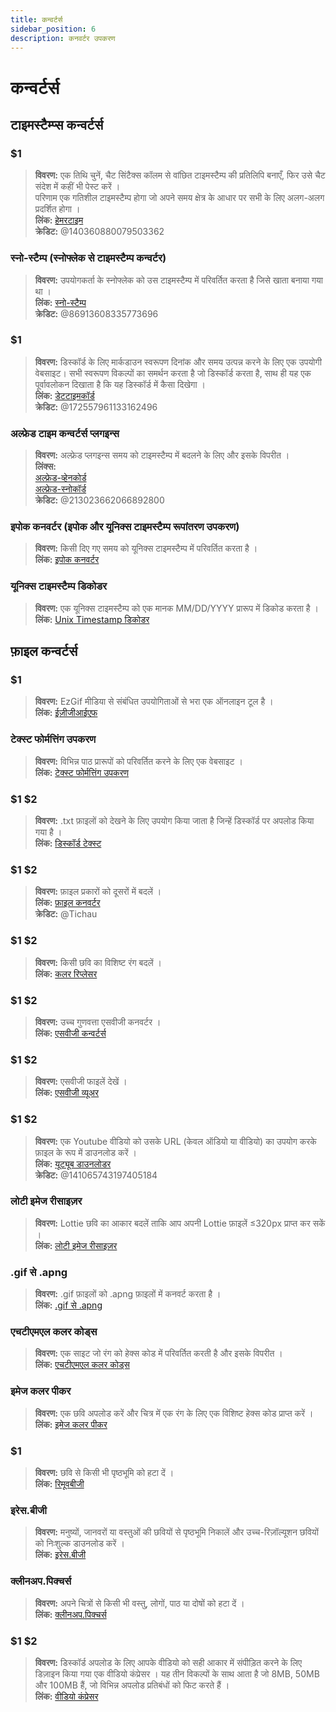```yaml
---
title: कन्वर्टर्स
sidebar_position: 6
description: कनवर्टर उपकरण
---
```


# कन्वर्टर्स

## टाइमस्टैम्प्स  कन्वर्टर्स 

### $1

> **विवरण:** एक तिथि चुनें, चैट सिंटैक्स कॉलम से वांछित टाइमस्टैम्प की प्रतिलिपि बनाएँ, फिर उसे चैट संदेश में कहीं भी पेस्ट करें ।   <br/>
परिणाम एक गतिशील टाइमस्टैम्प होगा जो अपने समय क्षेत्र के आधार पर सभी के लिए अलग-अलग प्रदर्शित होगा ।   <br/>
**लिंक:** [हेमरटाइम](https://hammertime.djdavid98.art/)   <br/>
**क्रेडिट:** @140360880079503362

### स्नो-स्टैम्प (स्नोफ्लेक से टाइमस्टैम्प कन्वर्टर) 

> **विवरण:** उपयोगकर्ता के स्नोफ्लेक को उस टाइमस्टैम्प में परिवर्तित करता है जिसे खाता बनाया गया था ।   <br/>
**लिंक:** [स्नो-स्टैम्प](https://snowsta.mp/)   <br/>
**क्रेडिट:** @86913608335773696

### $1 

> **विवरण:** डिस्कॉर्ड के लिए मार्कडाउन स्वरूपण दिनांक और समय उत्पन्न करने के लिए एक उपयोगी वेबसाइट। सभी स्वरूपण विकल्पों का समर्थन करता है जो डिस्कॉर्ड करता है, साथ ही यह एक पूर्वावलोकन दिखाता है कि यह डिस्कॉर्ड में कैसा दिखेगा ।   <br/>
**लिंक:** [डेटटाइमकॉर्ड](https://datetimecord.rauf.wtf/)  <br/>
**क्रेडिट:** @172557961133162496

### अल्फ्रेड टाइम कन्वर्टर्स प्लगइन्स

> **विवरण:** अल्फ्रेड प्लगइन्स समय को टाइमस्टैम्प में बदलने के लिए और इसके विपरीत ।   <br/>
**लिंक्स:**   <br/>
[अल्फ्रेड-व्हेनकोर्ड](https://github.com/HilbertGilbertson/alfred-whencord)   <br/>
[अल्फ्रेड-स्नोकॉर्ड](https://github.com/HilbertGilbertson/alfred-snowcord)   <br/>
**क्रेडिट:** @213023662066892800

### इपोक कनवर्टर (इपोक और यूनिक्स टाइमस्टैम्प रूपांतरण उपकरण)

> **विवरण:** किसी दिए गए समय को यूनिक्स टाइमस्टैम्प में परिवर्तित करता है ।   <br/>
**लिंक:** [इपोक कनवर्टर](https://www.epochconverter.com/) 

### यूनिक्स टाइमस्टैम्प डिकोडर

> **विवरण:** एक यूनिक्स टाइमस्टैम्प को एक मानक MM/DD/YYYY प्रारूप में डिकोड करता है ।   <br/>
**लिंक:** [Unix Timestamp डिकोडर](https://www.unixtimestamp.com/)

## फ़ाइल कन्वर्टर्स 

### $1

> **विवरण:** EzGif मीडिया से संबंधित उपयोगिताओं से भरा एक ऑनलाइन टूल है ।  <br/>
**लिंक:** [ईज़ीजीआईएफ](https://ezgif.com)

### टेक्स्ट फोर्मत्तिंग उपकरण

> **विवरण:** विभिन्न पाठ प्रारूपों को परिवर्तित करने के लिए एक वेबसाइट ।   <br/>
**लिंक:** [टेक्स्ट फोर्मत्तिंग उपकरण](http://www.unit-conversion.info/texttools/)

### $1 $2

> **विवरण:** .txt फ़ाइलों को देखने के लिए उपयोग किया जाता है जिन्हें डिस्कॉर्ड पर अपलोड किया गया है ।   <br/>
**लिंक:** [डिस्कॉर्ड टेक्स्ट](https://txt.discord.website/)

### $1 $2

> **विवरण:** फ़ाइल प्रकारों को दूसरों में बदलें ।   <br/>
**लिंक:** [फ़ाइल कनवर्टर](https://github.com/Tichau/FileConverter)   <br/>
**क्रेडिट:** @Tichau

### $1 $2

> **विवरण:** किसी छवि का विशिष्ट रंग बदलें ।  <br/>
**लिंक:** [कलर रिप्लेसर](https://www2.lunapic.com/editor/?action=replace-color)

### $1 $2

> **विवरण:** उच्च गुणवत्ता एसवीजी कनवर्टर ।  <br/>
**लिंक:** [एसवीजी कन्वर्टर्स](https://picsvg.com/)

### $1 $2

> **विवरण:** एसवीजी फाइलें देखें ।   <br/>
**लिंक:** [एसवीजी व्यूअर](https://www.svgviewer.dev/)

### $1 $2

> **विवरण:** एक Youtube वीडियो को उसके URL (केवल ऑडियो या वीडियो) का उपयोग करके फ़ाइल के रूप में डाउनलोड करें । <br/>
**लिंक:** [यूट्यूब डाउनलोडर](http://youtube.tpcstld.me/) <br/>
**क्रेडिट:** @141065743197405184

### लोटी इमेज रीसाइज़र

> **विवरण:** Lottie छवि का आकार बदलें ताकि आप अपनी Lottie फ़ाइलें ≤320px प्राप्त कर सकें ।   <br/>
**लिंक:** [लोटी इमेज रीसाइज़र](https://lottieresizer.tech/)

### .gif से .apng

> **विवरण:** .gif फ़ाइलों को .apng फ़ाइलों में कनवर्ट करता है ।   <br/>
**लिंक:** [.gif से .apng](https://www.freeconvert.com/convert/gif-to-apng)

### एचटीएमएल कलर कोड्स

> **विवरण:** एक साइट जो रंग को हेक्स कोड में परिवर्तित करती है और इसके विपरीत ।   <br/>
**लिंक:** [एचटीएमएल कलर कोड्स](https://htmlcolorcodes.com/)

### इमेज कलर पीकर

> **विवरण:** एक छवि अपलोड करें और चित्र में एक रंग के लिए एक विशिष्ट हेक्स कोड प्राप्त करें ।   <br/>
**लिंक:** [इमेज कलर पीकर](https://imagecolorpicker.com/)

### $1

 > **विवरण:** छवि से किसी भी पृष्ठभूमि को हटा दें ।   <br/>
 **लिंक:** [रिमूवबीजी](https://www.remove.bg/upload)

### इरेस.बीजी

> **विवरण:** मनुष्यों, जानवरों या वस्तुओं की छवियों से पृष्ठभूमि निकालें और उच्च-रिज़ॉल्यूशन छवियों को निःशुल्क डाउनलोड करें ।   <br/>
**लिंक:** [इरेस.बीजी](https://www.erase.bg/)

### क्लीनअप.पिक्चर्स

> **विवरण:** अपने चित्रों से किसी भी वस्तु, लोगों, पाठ या दोषों को हटा दें ।   <br/>
**लिंक:** [क्लीनअप.पिक्चर्स ](https://cleanup.pictures/)

### $1 $2

> **विवरण:** डिस्कॉर्ड अपलोड के लिए आपके वीडियो को सही आकार में संपीड़ित करने के लिए डिज़ाइन किया गया एक वीडियो कंप्रेसर । यह तीन विकल्पों के साथ आता है जो 8MB, 50MB और 100MB हैं, जो विभिन्न अपलोड प्रतिबंधों को फिट करते हैं ।   <br/>
**लिंक:** [वीडियो कंप्रेसर](https://8mb.video/)
